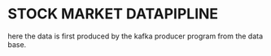 # STOCK MARKET DATAPIPLINE 
here the data is first produced by the kafka producer program from the data base.
